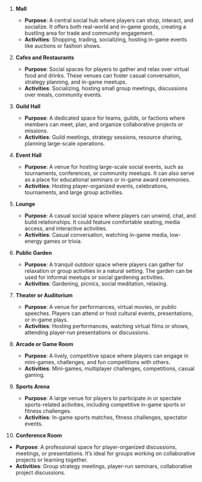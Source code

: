 1. **Mall**  
   - **Purpose**: A central social hub where players can shop, interact, and socialize. It offers both real-world and in-game goods, creating a bustling area for trade and community engagement.
   - **Activities**: Shopping, trading, socializing, hosting in-game events like auctions or fashion shows.

2. **Cafes and Restaurants**  
   - **Purpose**: Social spaces for players to gather and relax over virtual food and drinks. These venues can foster casual conversation, strategy planning, and in-game meetups.
   - **Activities**: Socializing, hosting small group meetings, discussions over meals, community events.

3. **Guild Hall**  
   - **Purpose**: A dedicated space for teams, guilds, or factions where members can meet, plan, and organize collaborative projects or missions.
   - **Activities**: Guild meetings, strategy sessions, resource sharing, planning large-scale operations.

4. **Event Hall**  
   - **Purpose**: A venue for hosting large-scale social events, such as tournaments, conferences, or community meetups. It can also serve as a place for educational seminars or in-game award ceremonies.
   - **Activities**: Hosting player-organized events, celebrations, tournaments, and large group activities.

5. **Lounge**  
   - **Purpose**: A casual social space where players can unwind, chat, and build relationships. It could feature comfortable seating, media access, and interactive activities.
   - **Activities**: Casual conversation, watching in-game media, low-energy games or trivia.

6. **Public Garden**  
   - **Purpose**: A tranquil outdoor space where players can gather for relaxation or group activities in a natural setting. The garden can be used for informal meetups or social gardening activities.
   - **Activities**: Gardening, picnics, social meditation, relaxing.

7. **Theater or Auditorium**  
   - **Purpose**: A venue for performances, virtual movies, or public speeches. Players can attend or host cultural events, presentations, or in-game plays.
   - **Activities**: Hosting performances, watching virtual films or shows, attending player-run presentations or discussions.

8. **Arcade or Game Room**  
   - **Purpose**: A lively, competitive space where players can engage in mini-games, challenges, and fun competitions with others.
   - **Activities**: Mini-games, multiplayer challenges, competitions, casual gaming.

9. **Sports Arena**  
   - **Purpose**: A large venue for players to participate in or spectate sports-related activities, including competitive in-game sports or fitness challenges.
   - **Activities**: In-game sports matches, fitness challenges, spectator events.

10. **Conference Room**  
   - **Purpose**: A professional space for player-organized discussions, meetings, or presentations. It’s ideal for groups working on collaborative projects or learning together.
   - **Activities**: Group strategy meetings, player-run seminars, collaborative project discussions.